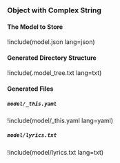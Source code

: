 ### Object with Complex String

#### The Model to Store

!include(model.json lang=json)

#### Generated Directory Structure

!include(.model_tree.txt lang=txt)

#### Generated Files

##### `model/_this.yaml`
!include(model/_this.yaml lang=yaml)

##### `model/lyrics.txt`                            
!include(model/lyrics.txt lang=txt)